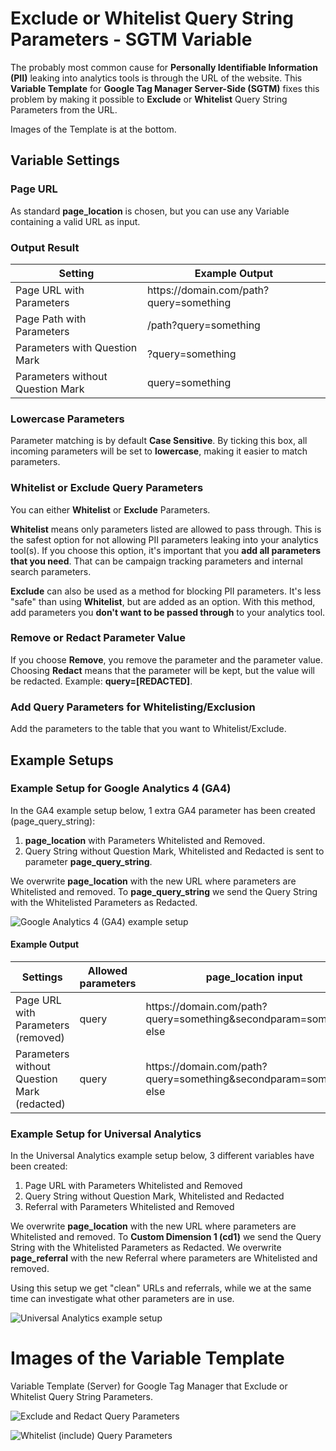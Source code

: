 # Exclude or Whitelist Query String Parameters  - SGTM Variable
The probably most common cause for **Personally Identifiable Information (PII)** leaking into analytics tools is through the URL of the website.
This **Variable Template** for **Google Tag Manager Server-Side (SGTM)** fixes this problem by making it possible to **Exclude** or **Whitelist** Query String Parameters from the URL.

Images of the Template is at the bottom.

## Variable Settings
### Page URL
As standard **page_location** is chosen, but you can use any Variable containing a valid URL as input.

### Output Result

| Setting  | Example Output |
| ------------- | ------------- |
| Page URL with Parameters | ht<span>tps://domain</span>.com/path?query=something  |
| Page Path with Parameters  | /path?query=something  |
| Parameters with Question Mark  | ?query=something  |
| Parameters without Question Mark  | query=something  |

### Lowercase Parameters
Parameter matching is by default **Case Sensitive**. By ticking this box, all incoming parameters will be set to **lowercase**, making it easier to match parameters.

### Whitelist or Exclude Query Parameters
You can either **Whitelist** or **Exclude** Parameters.

**Whitelist** means only parameters listed are allowed to pass through. This is the safest option for not allowing PII parameters leaking into your analytics tool(s). If you choose this option, it's important that you **add all parameters that you need**. That can be campaign tracking parameters and internal search parameters.

**Exclude** can also be used as a method for blocking PII parameters. It's less "safe" than using **Whitelist**, but are added as an option. With this method, add parameters you **don't want to be passed through** to your analytics tool.

### Remove or Redact Parameter Value
If you choose **Remove**, you remove the parameter and the parameter value. 
Choosing **Redact** means that the parameter will be kept, but the value will be redacted.
Example: **query=[REDACTED]**.

### Add Query Parameters for Whitelisting/Exclusion
Add the parameters to the table that you want to Whitelist/Exclude.

## Example Setups
### Example Setup for Google Analytics 4 (GA4)
In the GA4 example setup below, 1 extra GA4 parameter has been created (page_query_string):

1. **page_location** with Parameters Whitelisted and Removed.
2. Query String without Question Mark, Whitelisted and Redacted is sent to parameter **page_query_string**.

We overwrite **page_location** with the new URL where parameters are Whitelisted and removed. To **page_query_string** we send the Query String with the Whitelisted Parameters as Redacted.

![Google Analytics 4 (GA4) example setup](https://github.com/gtm-templates-knowit-experience/sgtm-exclude-whitelist-query-strings/blob/main/images/ga4-overwriting-example.png)

#### Example Output
| Settings | Allowed parameters | page_location input | page_location output |
| -------------| -------------| ------------- | ------------- |
| Page URL with Parameters (removed) | query | ht<span>tps://domain</span>.com/path?query=something&secondparam=something-else | ht<span>tps://domain</span>.com/path?query=something  |
| Parameters without Question Mark (redacted) | query | ht<span>tps://domain</span>.com/path?query=something&secondparam=something-else | query=something&secondparam=[REDACTED] |

### Example Setup for Universal Analytics
In the Universal Analytics example setup below, 3 different variables have been created:
1. Page URL with Parameters Whitelisted and Removed
2. Query String without Question Mark, Whitelisted and Redacted
3. Referral with Parameters Whitelisted and Removed

We overwrite **page_location** with the new URL where parameters are Whitelisted and removed. 
To **Custom Dimension 1 (cd1)** we send the Query String with the Whitelisted Parameters as Redacted.
We overwrite **page_referral** with the new Referral where parameters are Whitelisted and removed.

Using this setup we get "clean" URLs and referrals, while we at the same time can investigate what other parameters are in use.

![Universal Analytics example setup](https://github.com/gtm-templates-knowit-experience/sgtm-exclude-whitelist-query-strings/blob/main/images/ua-overwriting-example.png)

# Images of the Variable Template
Variable Template (Server) for Google Tag Manager that Exclude or Whitelist Query String Parameters.

![Exclude and Redact Query Parameters](https://github.com/gtm-templates-knowit-experience/sgtm-exclude-whitelist-query-strings/blob/main/images/sgtm-exclude-redact-query-string.png)

![Whitelist (include) Query Parameters](https://github.com/gtm-templates-knowit-experience/sgtm-exclude-whitelist-query-strings/blob/main/images/sgtm-whitelist-remove-query-string.png)

